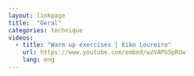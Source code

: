 ```yaml
---
layout: linkpage
title:  "Geral"
categories: technique
videos:
  - title: "Warm up exercises | Kiko Loureiro"
    url: https://www.youtube.com/embed/wzVAPG5pRUw
    lang: eng
---
```


